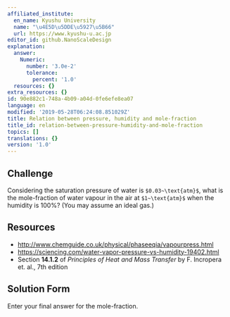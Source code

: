 ```yaml
---
affiliated_institute:
  en_name: Kyushu University
  name: "\u4E5D\u5DDE\u5927\u5B66"
  url: https://www.kyushu-u.ac.jp
editor_id: github.NanoScaleDesign
explanation:
  answer:
    Numeric:
      number: '3.0e-2'
      tolerance:
        percent: '1.0'
  resources: {}
extra_resources: {}
id: 90e882c1-748a-4b09-a04d-0fe6efe8ea07
language: en
modified: '2019-05-28T06:24:08.851029Z'
title: Relation between pressure, humidity and mole-fraction
title_id: relation-between-pressure-humidity-and-mole-fraction
topics: []
translations: {}
version: '1.0'
---
```


## Challenge
Considering the saturation pressure of water is `$0.03~\text{atm}$`, what is the mole-fraction of water vapour in the air at `$1~\text{atm}$` when the humidity is 100%? (You may assume an ideal gas.)

## Resources

- http://www.chemguide.co.uk/physical/phaseeqia/vapourpress.html
- https://sciencing.com/water-vapor-pressure-vs-humidity-19402.html
- Section **14.1.2** of *Principles of Heat and Mass Transfer* by F. Incropera et. al., 7th edition

## Solution Form
Enter your final answer for the mole-fraction.

